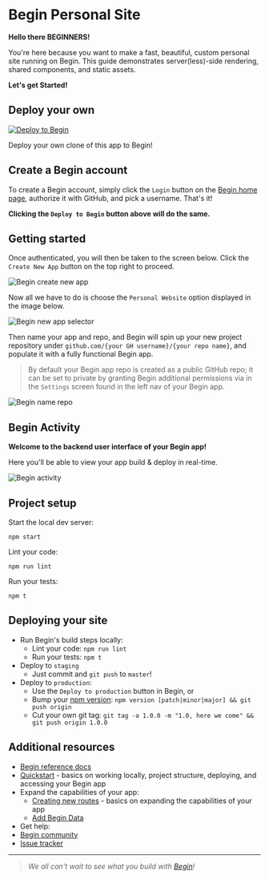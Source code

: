 # Begin Personal Site

**Hello there BEGINNERS!**

You're here because you want to make a fast, beautiful, custom personal site running on Begin. This guide demonstrates server(less)-side rendering, shared components, and static assets. 

**Let's get Started!**

## Deploy your own

[![Deploy to Begin](https://static.begin.com/deploy-to-begin.svg)](https://begin.com/apps/create?template=https://github.com/begin-examples/node-personal-website)

Deploy your own clone of this app to Begin!


## Create a Begin account

To create a Begin account, simply click the `Login` button on the [Begin home page](https://begin.com), authorize it with GitHub, and pick a username. That's it!

**Clicking the `Deploy to Begin` button above will do the same.**

## Getting started

Once authenticated, you will then be taken to the screen below. Click the `Create New App` button on the top right to proceed.

![Begin create new app](/_static/screens/begin-create-new-app.png)

Now all we have to do is choose the `Personal Website` option displayed in the image below.

![Begin new app selector](/_static/screens/begin-app-selection-2.png)

Then name your app and repo, and Begin will spin up your new project repository under `github.com/{your GH username}/{your repo name}`, and populate it with a fully functional Begin app.

> By default your Begin app repo is created as a public GitHub repo; it can be set to private by granting Begin additional permissions via in the `Settings` screen found in the left nav of your Begin app.

![Begin name repo](/_static/screens/begin-repo-name.png)

## Begin Activity

**Welcome to the backend user interface of your Begin app!**

Here you'll be able to view your app build & deploy in real-time. 

![Begin activity](/_static/screens/begin-activity.png)

## Project setup

Start the local dev server: 

```
npm start

```

Lint your code: 

```
npm run lint 

```

Run your tests: 

```
npm t

```


## Deploying your site

- Run Begin's build steps locally:
  - Lint your code: `npm run lint`
  - Run your tests: `npm t`
- Deploy to `staging`
  - Just commit and `git push` to `master`!
- Deploy to `production`:
  - Use the `Deploy to production` button in Begin, or
  - Bump your [npm version](https://docs.npmjs.com/cli/version): `npm version [patch|minor|major] && git push origin`
  - Cut your own git tag: `git tag -a 1.0.0 -m "1.0, here we come" && git push origin 1.0.0`


## Additional resources

- [Begin reference docs](https://docs.begin.com)
- [Quickstart](https://docs.begin.com/en/guides/quickstart/) - basics on working locally, project structure, deploying, and accessing your Begin app
- Expand the capabilities of your app:
  - [Creating new routes](https://docs.begin.com/en/functions/creating-new-functions) - basics on expanding the capabilities of your app
  - [Add Begin Data](https://docs.begin.com/en/data/begin-data/)
- Get help:
- [Begin community](https://spectrum.chat/begin)
- [Issue tracker](https://github.com/smallwins/begin-issues/issues)

---

> _We all can't wait to see what you build with [Begin](https://begin.com)!_